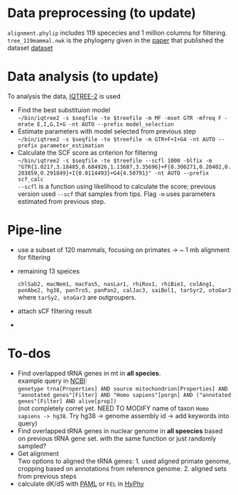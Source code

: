 # Data preprocessing (to update)
`alignment.phylip` includes 119 spececies and 1 million columns for filtering.  
`tree_119mammal.nwk` is the phylogeny given in the [paper](https://academic.oup.com/gigascience/article/9/1/giz159/5695847#191021819) that published the dataset [dataset](https://bds.mpi-cbg.de/hillerlab/120MammalAlignment/Human120way/)  
  
# Data analysis (to update)
To analysis the data, [IQTREE-2](http://www.iqtree.org/doc/) is used  
- Find the best substituion model  
`~/bin/iqtree2 -s $seqfile -te $treefile -m MF -mset GTR -mfreq F -mrate E,I,G,I+G -nt AUTO --prefix model_selection`  
- Estimate parameters with model selected from previous step  
`~/bin/iqtree2 -s $seqfile -te $treefile -m GTR+F+I+G4 -nt AUTO --prefix parameter_estimation`  
- Calculate the SCF score as criterion for filtering  
`~/bin/iqtree2 -s $seqfile -te $treefile --scfl 1000 -blfix -m "GTR{1.0217,3.18485,0.684926,1.13687,3.35696}+F{0.300271,0.20402,0.203859,0.291849}+I{0.0114493}+G4{4.50791}" -nt AUTO --prefix scf_calc`  
`--scfl` is a function using likelihood to calculate the score; previous version used `--scf` that samples from tips. Flag `-m` uses parameters estimated from previous step. 

# Pipe-line
- use a subset of 120 mammals, focusing on primates -> ~ 1 mb alignment for filtering
- remaining 13 speices  

  `chlSab2, macNem1, macFas5, nasLar1, rhiRox1, rhiBie1, colAng1, ponAbe2, hg38, panTro5, panPan2, calJac3, saiBol1, tarSyr2, otoGar3`  
    where `tarSy2, otoGar3` are outgroupers.
 - attach sCF filtering result
 -
# To-dos
  * Find overlapped tRNA genes in mt in **all species**.  
  example query in [NCBI](https://www.ncbi.nlm.nih.gov/gene/):  
  `genetype trna[Properties] AND source mitochondrion[Properties] AND "annotated genes"[Filter] AND "Homo sapiens"[porgn] AND ("annotated genes"[Filter] AND alive[prop])`  
  (not completely corret yet. NEED TO MODIFY name of taxon `Homo sapiens -> hg38`. Try hg38 -> genome assembly id -> add keywords into query)
  * Find overlapped tRNA genes in nuclear genome in **all speecies** based on previous tRNA gene set. with the same function or just randomly sampled?
  * Get alignment   
  Two options to aligned the tRNA genes: 1. used aligned primate genome, cropping based on annotations from reference genome. 2. aligned sets from previous steps
  * calculate dK/dS with [PAML](http://abacus.gene.ucl.ac.uk/software/paml.html) or `FEL` in [HyPhy](https://stevenweaver.github.io/hyphy-site/methods/selection-methods/#fel)
  
